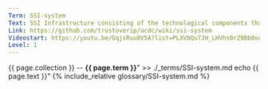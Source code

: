 ```yaml
---
Term: SSI-system
Text: SSI Infrastructure consisting of the technological components that are deployed all over the world
Link: https://github.com/trustoverip/acdc/wiki/ssi-system
Videostart: https://youtu.be/GqjsRuu0V5A?list=PLXVbQu7JH_LHVhs0rZ9Bb8ocyKlPljkaG&t=30m22s
Level: 1
---
```


{{ page.collection }} -- **{{ page.term }}**" >> ./_terms/SSI-system.md
    echo  {{ page.text }}"
{% include_relative glossary/SSI-system.md %}
